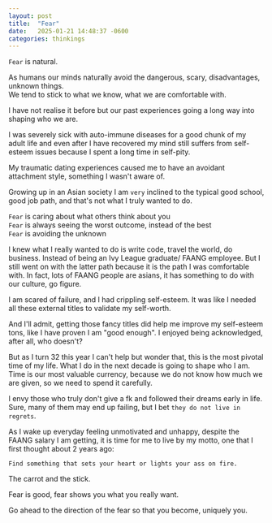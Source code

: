```yaml
---
layout: post
title:  "Fear"
date:   2025-01-21 14:48:37 -0600
categories: thinkings
---
```


`Fear` is natural. 

As humans our minds naturally avoid the dangerous, scary, disadvantages, unknown things.  
We tend to stick to what we know, what we are comfortable with.

I have not realise it before but our past experiences going a long way into shaping who we are. 

I was severely sick with auto-immune diseases for a good chunk of my adult life and even after I have recovered my mind still suffers from self-esteem issues because I spent a long time in self-pity.

My traumatic dating experiences caused me to have an avoidant attachment style, something I wasn't aware of.

Growing up in an Asian society I am `very` inclined to the typical good school, good job path, and that's not what I truly wanted to do.

`Fear` is caring about what others think about you  
`Fear` is always seeing the worst outcome, instead of the best  
`Fear` is avoiding the unknown

I knew what I really wanted to do is write code, travel the world, do business. Instead of being an Ivy League graduate/ FAANG employee. But I still went on with the latter path because it is the path I was comfortable with.  In fact, lots of FAANG people are asians, it has something to do with our culture, go figure.

I am scared of failure, and I had crippling self-esteem. It was like I needed all these external titles to validate my self-worth.  

And I'll admit, getting those fancy titles did help me improve my self-esteem tons, like I have proven I am "good enough". I enjoyed being acknowledged, after all, who doesn't?

But as I turn 32 this year I can't help but wonder that, this is the most pivotal time of my life. What I do in the next decade is going to shape who I am. Time is our most valuable currency, because we do not know how much we are given, so we need to spend it carefully.

I envy those who truly don't give a fk and followed their dreams early in life. Sure, many of them may end up failing, but I bet `they do not live in regrets`.

As I wake up everyday feeling unmotivated and unhappy, despite the FAANG salary I am getting, it is time for me to live by my motto, one that I first thought about 2 years ago:

`Find something that sets your heart or lights your ass on fire.`

The carrot and the stick. 

Fear is good, fear shows you what you really want.

Go ahead to the direction of the fear so that you become, uniquely you.